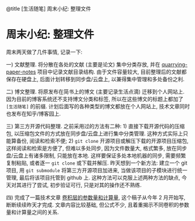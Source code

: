 @title [生活随笔] 周末小纪: 整理文件
# 周末小纪: 整理文件

周末两天做了几件事情, 记录一下: 

一) 文献整理. 将分散在各处的文献 (主要是论文) 集中分类存放, 并在 [quarrying-paper-notes](https://github.com/quarrying/quarrying-paper-notes) 项目中记录文献目录结构. 由于文件容量较大, 目前整理后的文献都保存在硬盘上, 后面计划转移到同步盘/云盘上, 以兼得集中管理和多处备份之利. 

二) 博文整理. 将原发布在简书上的博文 (主要记录生活点滴) 迁移到个人网站上. 因为目前的博客系统还不支持博文分类和标签, 所以在这些博文的标题上都加了 `[生活随笔]` 的前缀. 计划后面写的各种类型的博文都放在个人网站上, 技术文章同时也发布在知乎/博客园上. 

三) 第三方开源代码整理. 之前采用过的方法有二种: 1) 直接下载开源代码的压缩包, 以压缩包文件的方式放在同步盘/云盘上进行集中分类管理. 这种方式实际上只能算备份, 阅读和检索不便; 2) `git clone` 开源项目或解压下载的开源项目压缩包, 这样阅读和检索是方便了, 但难以多处同步, 因为文件数量大, 格式繁多, 放在同步盘/云盘上有诸多限制, 只能放在本地. 这样要保证多处本地机器的同步, 需要频繁复制粘贴, 或者逐一 `git clone` 或下载并解压. 昨天想到一个新方法: 建立一个 git 项目, 用 `git submodule` 将第三方开源项目加进来, 当做该项目的子模块进行统一管理, 最后将该项目托管到 github 上. 这种方法可以克服上述两种方法的缺点, 今天对其进行了尝试, 初步验证可行, 只是对其的操作还不熟练.

四) 完成了一篇技术文章 [卷积层的参数量和计算量](https://quarryman.cn/article/20220312), 这个稿子从今年 2 月开始写, 断断续续昨天才完成. 文章内容比较基础, 但公式不少, 且着重揭示不同卷积的参数量和计算量之间的关系. 

